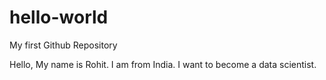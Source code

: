 # hello-world
My first Github Repository

Hello, My name is Rohit.
I am from India.
I want to become a data scientist.
